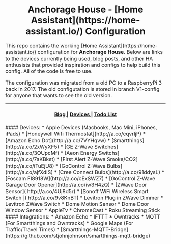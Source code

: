 <h1 align="center">
  <br>
  Anchorage House - [Home Assistant](https://home-assistant.io/) Configuration
</h1>
<p><font size="3">
	This repo contains the working [Home Assistant](https://home-assistant.io/) configuration for <strong>Anchorage House</strong>. Below are links to the devices currently being used, blog posts, and other HA enthusists that provided inspiration and configs to help build this config. All of the code is free to use.</p>
<p>
	The configuration was migrated from a old PC to a RaspberryPi 3 back in 2017. The old configutation is stored in branch V1-config for anyone that wants to see the old version.</p> 
<hr>
<div align="center"><a name="menu"></a>
  <h4>
    <a href="https://medium.com/@thejeffreystone">
      Blog
    </a>
    <span> | </span>
    <a href="https://github.com/thejeffreystone/home-assistant-configuration#devices">
      Devices
    </a>
    <span> | </span>
    <a href="https://github.com/thejeffreystone/home-assistant-configuration/issues">
      Todo List
    </a>
  </h4>
</div>
<div><a name="devices"></a>
#### Devices:
* Apple Devices (Macbooks, Mac Mini, iPhones, iPads)
* [Honeywell Wifi Thermostat](http://a.co/cqvrljP)
* [Amazon Echo Dot](http://a.co/7VYHqvw)
* [Smartthings](http://a.co/2xWyXF5)
* [GE Z-Wave Switches](http://a.co/3OUpcMf)
* [Aeon Energy Switchs](http://a.co/7aKBkst)
* [First Alert Z-Wave Smoke/CO2](http://a.co/iTuEjU8)
* [GoControl Z-Wave Bulbs](http://a.co/ajfXdIS)
* [Cree Connect Bulbs](http://a.co/91ddysL)
* [Foscam FI8918W](http://a.co/cExSWZ7)
* [GoControl Z-Wave Garage Door Opener](http://a.co/iw3H4zQ)
* [ZWave Door Sensor]( http://a.co/4Uj8d5r)
* [Sonoff WiFi Wireless Smart Switch ]( http://a.co/9v8KnBT)
* Levitron Plug in ZWave Dimmer
* Levitron ZWave Switch
* Dome Motion Sensor
* Dome Door Window Sensor
* AppleTv
* ChromeCast
* Roku Streaming Stick
</div>

<div><a name="integrations"></a>
#### Integrations:
* Amazon Echo
* IFTTT
* Owntracks
* MQTT (For Smartthings and Owntracks)
* Google Maps (For Traffic/Travel Times)
* [Smartthings-MQTT-Bridge](https://github.com/stjohnjohnson/smartthings-mqtt-bridge)
</div>
